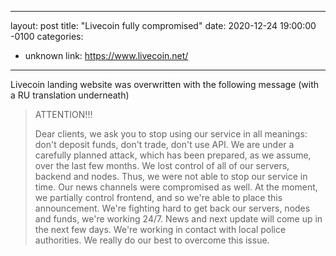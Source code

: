 
---
layout: post
title:  "Livecoin fully compromised"
date:   2020-12-24 19:00:00 -0100
categories:
- unknown
link: https://www.livecoin.net/
---

Livecoin landing website was overwritten with the following message (with a RU translation underneath)

> ATTENTION!!!
>
>
> Dear clients, we ask you to stop using our service in all meanings: don't deposit funds, don't trade, don't use API. 
> We are under a carefully planned attack, which has been prepared, as we assume, over the last few months. We lost 
> control of all of our servers, backend and nodes. Thus, we were not able to stop our service in time. Our news channels 
> were compromised as well. At the moment, we partially control frontend, and so we're able to place this announcement. We're 
> fighting hard to get back our servers, nodes and funds, we're working 24/7. News and next update will come up in the next 
> few days. We're working in contact with local police authorities. We really do our best to overcome this issue.
